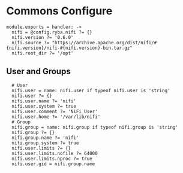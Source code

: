 
# Commons Configure

    module.exports = handler: ->
      nifi = @config.ryba.nifi ?= {}
      nifi.version ?= '0.6.0'
      nifi.source ?= "https://archive.apache.org/dist/nifi/#{nifi.version}/nifi-#{nifi.version}-bin.tar.gz"
      nifi.root_dir ?= '/opt'

## User and Groups

      # User
      nifi.user = name: nifi.user if typeof nifi.user is 'string'
      nifi.user ?= {}
      nifi.user.name ?= 'nifi'
      nifi.user.system ?= true
      nifi.user.comment ?= 'NiFi User'
      nifi.user.home ?= '/var/lib/nifi'
      # Group
      nifi.group = name: nifi.group if typeof nifi.group is 'string'
      nifi.group ?= {}
      nifi.group.name ?= 'nifi'
      nifi.group.system ?= true
      nifi.user.limits ?= {}
      nifi.user.limits.nofile ?= 64000
      nifi.user.limits.nproc ?= true
      nifi.user.gid = nifi.group.name 
